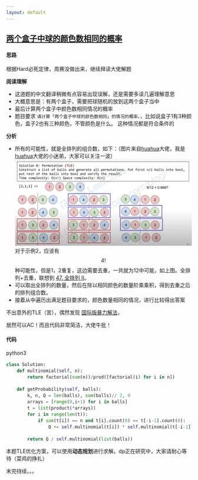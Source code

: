 ```yaml
---
layout: default
---
```


## [两个盒子中球的颜色数相同的概率](https://leetcode-cn.com/problems/probability-of-a-two-boxes-having-the-same-number-of-distinct-balls/)

#### 思路

根据Hard必死定律，周赛没做出来，继续拜读大佬解题

**阅读理解** 

* 这道题的中文翻译稍微有点容易出现误解，还是需要多读几遍理解意思
* 大概意思是：有两个盒子，需要把球随机的放到这两个盒子当中
* 最后计算两个盒子中颜色数相同情况的概率
* 题目要求 `请计算「两个盒子中球的颜色数相同」的情况的概率。`，比如说盒子1有3种颜色，盒子2也有三种颜色，不管颜色是什么。 这种情况都是符合条件的

**分析**

* 所有的可能性，就是全排列的组合数，如下：（图片来自[huahua](https://space.bilibili.com/9880352?from=search&seid=1276580199457930821)大佬，我是[huahua](https://space.bilibili.com/9880352?from=search&seid=1276580199457930821)大佬的小迷弟，大家可以关注一波）![](/public/images/screenshot_1591350866551.png)
对于示例2，应该有$$ 4! $$种可能性，但是1，2重复，这边需要去重，一共就为12中可能，如上图。全排列+去重，联想到 [47\. 全排列 II](https://leetcode-cn.com/problems/permutations-ii/)。
* 可以取出全排列的数量，然后在除以相同颜色的数量阶乘乘积，得到去重之后的排列组合数。
* 接着从中遍历出满足题目要求的，颜色数量相同的情况，进行比较得出答案

不出意外的TLE（苦），偶然发现 [国际版暴力解法](https://leetcode-cn.com/problems/probability-of-a-two-boxes-having-the-same-number-of-distinct-balls/solution/zhuan-ge-guo-ji-ban-ben-de-bao-li-jie-fa-you-mei-d/)，

居然可以AC！而且代码非常简洁，大佬牛批！

#### 代码

python3
```python
class Solution:
    def multinomial(self, n):
        return factorial(sum(n))/prod([factorial(i) for i in n])
  
    def getProbability(self, balls):
        k, n, Q = len(balls), sum(balls)// 2, 0
        arrays = [range(0,i+1) for i in balls]
        t = list(product(*arrays))
        for i in range(len(t)):
            if sum(t[i]) == n and t[i].count(0) == t[-i-1].count(0):
                Q += self.multinomial(t[i]) * self.multinomial(t[-i-1]) 

        return Q / self.multinomial(list(balls))
```

本题TLE优化方案，可以使用**动态规划**进行求解。dp正在研究中，大家请耐心等待（菜鸡的挣扎）

未完待续。。。

